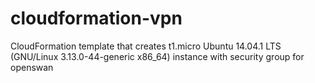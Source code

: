 # cloudformation-vpn

CloudFormation template that creates t1.micro Ubuntu 14.04.1 LTS (GNU/Linux 3.13.0-44-generic x86_64) instance with security group for openswan
